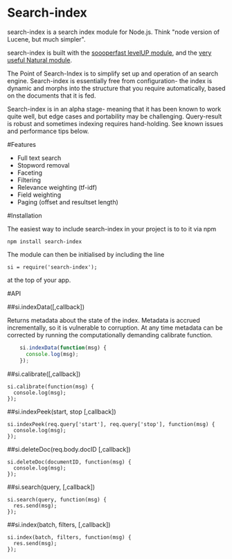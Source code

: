 Search-index
============

search-index is a search index module for Node.js. Think "node version of Lucene, but much simpler".

search-index is built with the [soooperfast levelUP module](https://github.com/rvagg/node-levelup), and the
[very useful Natural module](https://github.com/NaturalNode/natural).

The Point of Search-Index is to simplify set up and operation of an search engine. Search-index is essentially
free from configuration- the index is dynamic and morphs into the structure that you require automatically, based on the
documents that it is fed.

Search-index is in an alpha stage- meaning that it has been known to work quite well, but edge cases and portability
may be challenging. Query-result is robust and sometimes indexing requires hand-holding. See known issues and performance
tips below.

#Features

* Full text search
* Stopword removal
* Faceting
* Filtering
* Relevance weighting (tf-idf)
* Field weighting
* Paging (offset and resultset length)

#Installation

The easiest way to include search-index in your project is to to it via npm

    npm install search-index
    
The module can then be initialised by including the line

    si = require('search-index');
    
at the top of your app.

#API

##si.indexData([,callback])

Returns metadata about the state of the index. Metadata is accrued incrementally, so it is vulnerable to corruption.
At any time metadata can be corrected by running the computationally demanding calibrate function.

```javascript
    si.indexData(function(msg) {
      console.log(msg);
    });
```
##si.calibrate([,callback])

    si.calibrate(function(msg) {
      console.log(msg);
    });

##si.indexPeek(start, stop [,callback])

    si.indexPeek(req.query['start'], req.query['stop'], function(msg) {
      console.log(msg);
    });

##si.deleteDoc(req.body.docID [,callback])

    si.deleteDoc(documentID, function(msg) {
      console.log(msg);
    });

##si.search(query, [,callback])

    si.search(query, function(msg) {
      res.send(msg);
    });

##si.index(batch, filters, [,callback])

    si.index(batch, filters, function(msg) {
      res.send(msg);
    });
    
    
    

